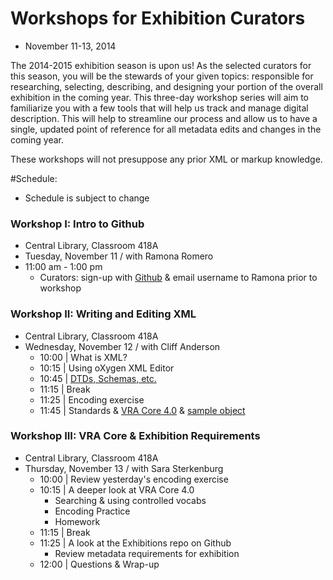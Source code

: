 # Workshops for Exhibition Curators

* November 11-13, 2014

The 2014-2015 exhibition season is upon us! As the selected curators for this season, you will be the stewards of your given topics: responsible for researching, selecting, describing, and designing your portion of the overall exhibition in the coming year. This three-day workshop series will aim to familiarize you with a few tools that will help us track and manage digital description. This will help to streamline our process and allow us to have a single, updated point of reference for all metadata edits and changes in the coming year. 

These workshops will not presuppose any prior XML or markup knowledge.

#Schedule:
* Schedule is subject to change

### Workshop I: Intro to Github
* Central Library, Classroom 418A
* Tuesday, November 11 / with Ramona Romero
* 11:00 am - 1:00 pm
  * Curators: sign-up with [Github](https://github.com/) & email username to Ramona prior to workshop

### Workshop II: Writing and Editing XML
* Central Library, Classroom 418A
* Wednesday, November 12 / with Cliff Anderson
  * 10:00 | What is XML?
  * 10:15 | Using oXygen XML Editor
  * 10:45 | [DTDs, Schemas, etc.](https://github.com/HeardLibrary/exhibitions/blob/master/Workshops/xml%20exercises/README.md)
  * 11:15 | Break
  * 11:25 | Encoding exercise
  * 11:45 | Standards & [VRA Core 4.0](http://www.loc.gov/standards/vracore/vra-strict.xsd) & [sample object](http://core.vraweb.org/examples/images/Example_32.jpg) 

### Workshop III: VRA Core & Exhibition Requirements
* Central Library, Classroom 418A
* Thursday, November 13 / with Sara Sterkenburg
  * 10:00 | Review yesterday's encoding exercise
  * 10:15 | A deeper look at VRA Core 4.0
    * Searching & using controlled vocabs
    * Encoding Practice
    * Homework
  * 11:15 | Break
  * 11:25 | A look at the Exhibitions repo on Github
    * Review metadata requirements for exhibition
  * 12:00 | Questions & Wrap-up
  
  
